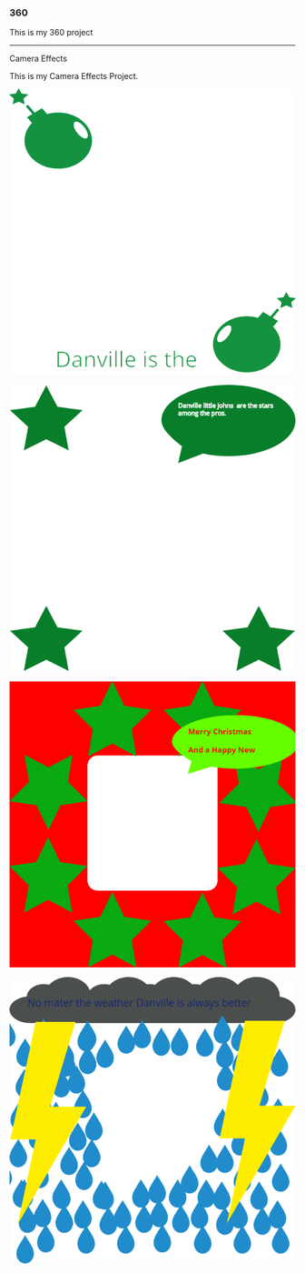 ### 360

This is my 360 project

<script src="//360.vizor.io/scripts/embed.js" data-vizorurl="https://360.vizor.io/embed/v/96" ></script>

***

Camera Effects

This is my Camera Effects Project.

![Danville is the bomb](https://github.com/thunderb3e/thunderb3e.github.io/blob/master/Danville%20is%20the%20bomb.png?raw=true "Optional Title")

![Stars among the pros](https://github.com/thunderb3e/thunderb3e.github.io/blob/master/Danville%20little%20johns%20are%20the%20stars%20among%20the%20pros.png?raw=true "Optional Title")

![Merry Christmas](https://github.com/thunderb3e/thunderb3e.github.io/blob/master/Merry%20Christmas.png?raw=true "Optional Title")

![No Mater The Weather](https://github.com/thunderb3e/thunderb3e.github.io/blob/master/No%20mater%20the%20weather%20Danville%20is%20always%20better.png?raw=true "Optional Title")
